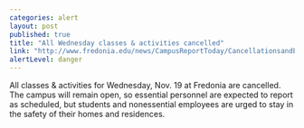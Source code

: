 ```yaml
---
categories: alert
layout: post
published: true
title: "All Wednesday classes & activities cancelled"
link: "http://www.fredonia.edu/news/CampusReportToday/CancellationsandEmergencies/tabid/1380/Default.aspx"
alertLevel: danger
---
```


All classes & activities for Wednesday, Nov. 19 at Fredonia are cancelled. The campus will remain open, so essential personnel are expected to report as scheduled, but students and nonessential employees are urged to stay in the safety of their homes and residences.